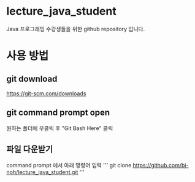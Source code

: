 # lecture_java_student


Java 프로그래밍 수강생들을 위한 github repository 입니다.

# 사용 방법

## git download
https://git-scm.com/downloads

## git command prompt open
원하는 폴더에 우클릭 후 "Git Bash Here" 클릭

## 파일 다운받기
command prompt 에서 아래 명령어 입력
'''
git clone https://github.com/bj-noh/lecture_java_student.git
'''
